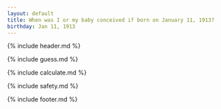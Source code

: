 ```yaml
---
layout: default
title: When was I or my baby conceived if born on January 11, 1913?
birthday: Jan 11, 1913
---
```


{% include header.md %}

{% include guess.md %}

{% include calculate.md %}

{% include safety.md %}

{% include footer.md %}



